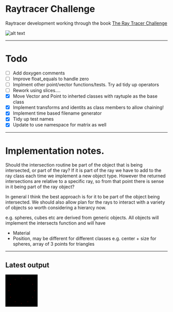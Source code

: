 # Raytracer Challenge
Raytracer development working through the book [The Ray Tracer Challenge](https://www.amazon.co.uk/Ray-Tracer-Challenge-Jamis-Buck/dp/1680502719/ref=sr_1_1?crid=VTW2K8UE11OA&keywords=ray+tracer+challenge&qid=1577102545&sprefix=ray+tr%2Caps%2C290&sr=8-1)

 
![alt text](https://github.com/buxtonpaul/raytrace_challenge/workflows/Build_Test/badge.svg "Build Status")

----

# Todo 
- [ ] Add doxygen comments
- [ ] Improve float_equals to handle zero
- [ ] Implment other point/vector functions/tests. Try ad tidy up operators
- [ ] Rework using slices....
- [x] Move Vector and Point to inherted classes with raytuple as the base class
- [x] Implement transforms and identits as class members to allow chaining!
- [x] Implement time based filename generator
- [x] Tidy up test names
- [x] Update to use namespace for matrix as well

----
# Implementation notes.
Should the intersection routine be part of the object that is being intersected, or part of the ray?
If it is part of the ray we have to add to the ray class each time we implement a new object type.
However the returned intersections are relative to a specific ray, so from that point there is sense in it being part of the ray object?

In general I think the best approach is for it to be part of the object being intersected.
We should also allow plan for the rays to interact with a variety of objects so worth considering a hierarcy now.

e.g. spheres, cubes etc are derived from generic objects.
All objects will implement the intersects function
and will have
- Material
- Position, may be different for different classes e.g. center + size for spheres, array of 3 points for triangles





----
## Latest output
![alt test](./latest.png)

